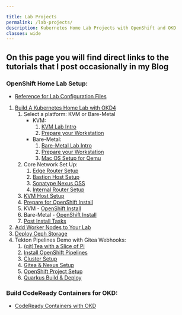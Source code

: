 ```yaml
---

title: Lab Projects
permalink: /lab-projects/
description: Kubernetes Home Lab Projects with OpenShift and OKD
classes: wide
---
```


## On this page you will find direct links to the tutorials that I post occasionally in my Blog

### OpenShift Home Lab Setup:

* [Reference for Lab Configuration Files](/home-lab/configuration/)

1. [Build A Kubernetes Home Lab with OKD4](/home-lab/lab-intro/)
    1. Select a platform: KVM or Bare-Metal
        * KVM:
            1. [KVM Lab Intro](/home-lab/kvm-lab-intro/)
            1. [Prepare your Workstation](/home-lab/workstation/)
        * Bare-Metal:
            1. [Bare-Metal Lab Intro](/home-lab/bare-metal-intro/)
            1. [Prepare your Workstation](/home-lab/bare-metal-okd-workstation/)
            1. [Mac OS Setup for Qemu](/home-lab/bare-metal-bootstrap/)
    1. Core Network Set Up:
        1. [Edge Router Setup](/home-lab/edge-router/)
        1. [Bastion Host Setup](/home-lab/bastion-pi/)
        1. [Sonatype Nexus OSS](/home-lab/nexus-pi/)
        1. [Internal Router Setup](/home-lab/internal-router/)
    1. [KVM Host Setup](/home-lab/kvm-host-setup/)
    1. [Prepare for OpenShift Install](/home-lab/prepare-okd-install/)
    1. KVM - [OpenShift Install](/home-lab/install-okd/)
    1. Bare-Metal - [OpenShift Install](/home-lab/bare-metal-install-okd/)
    1. [Post Install Tasks](/home-lab/post-install-okd/)
1. [Add Worker Nodes to Your Lab](/home-lab/worker-nodes/)
1. [Deploy Ceph Storage](/home-lab/rook-ceph/)
1. Tekton Pipelines Demo with Gitea Webhooks:
    1. [(git)Tea with a Slice of Pi](/home-lab/gitea-with-pi/)
    1. [Install OpenShift Pipelines](/home-lab/tekton-install/)
    1. [Cluster Setup](/home-lab/pipelines-cluster-setup/)
    1. [Gitea & Nexus Setup](/home-lab/pipelines-gitea-nexus-setup/)
    1. [OpenShift Project Setup](/home-lab/pipelines-project-setup/)
    1. [Quarkus Build & Deploy](/home-lab/quarkus-gitea-webhook-demo/)

### Build CodeReady Containers for OKD:

* [CodeReady Containers with OKD](/home-lab/okd-crc/)
